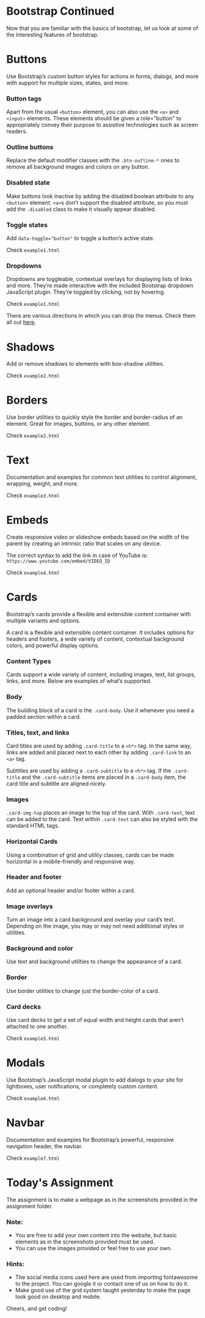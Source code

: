# Bootstrap Continued

Now that you are familiar with the basics of bootstrap, let us look at some of the interesting features of bootstrap.

# Buttons

Use Bootstrap’s custom button styles for actions in forms, dialogs, and more with support for multiple sizes, states, and more.

### Button tags

Apart from the usual ```<button>``` element, you can also use the ```<a>``` and ```<input>``` elements. These elements should be given a role="button" to appropriately convey their purpose to assistive technologies such as screen readers.

### Outline buttons

Replace the default modifier classes with the ```.btn-outline-*``` ones to remove all background images and colors on any button.

### Disabled state

Make buttons look inactive by adding the disabled boolean attribute to any ```<button>``` element. ```<a>```s don’t support the disabled attribute, so you must add the ```.disabled``` class to make it visually appear disabled.

### Toggle states

Add ```data-toggle="button"``` to toggle a button’s active state.

Check ```example1.html```

### Dropdowns

Dropdowns are toggleable, contextual overlays for displaying lists of links and more. They’re made interactive with the included Bootstrap dropdown JavaScript plugin. They’re toggled by clicking, not by hovering.

Check ```example1.html```

There are various directions in which you can drop the menus. Check them all out [here](https://getbootstrap.com/docs/4.4/components/dropdowns/).

# Shadows

Add or remove shadows to elements with box-shadow utilities.

Check ```example2.html```

# Borders

Use border utilities to quickly style the border and border-radius of an element. Great for images, buttons, or any other element.

Check ```example2.html```

# Text

Documentation and examples for common text utilities to control alignment, wrapping, weight, and more.

Check ```example3.html```

# Embeds

Create responsive video or slideshow embeds based on the width of the parent by creating an intrinsic ratio that scales on any device.

The correct syntax to add the link in case of YouTube is: ```https://www.youtube.com/embed/VIDEO_ID```

Check ```example4.html```

# Cards

Bootstrap’s cards provide a flexible and extensible content container with multiple variants and options.

A card is a flexible and extensible content container. It includes options for headers and footers, a wide variety of content, contextual background colors, and powerful display options.

### Content Types

Cards support a wide variety of content, including images, text, list groups, links, and more. Below are examples of what’s supported.

### Body

The building block of a card is the ```.card-body```. Use it whenever you need a padded section within a card.

### Titles, text, and links

Card titles are used by adding ```.card-title``` to a ```<h*>``` tag. In the same way, links are added and placed next to each other by adding ```.card-link``` to an ```<a>``` tag.

Subtitles are used by adding a ```.card-subtitle``` to a ```<h*>``` tag. If the ```.card-title``` and the ```.card-subtitle``` items are placed in a ```.card-body``` item, the card title and subtitle are aligned nicely.

### Images

```.card-img-top``` places an image to the top of the card. With ```.card-text```, text can be added to the card. Text within ```.card-text``` can also be styled with the standard HTML tags.

### Horizontal Cards

Using a combination of grid and utility classes, cards can be made horizontal in a mobile-friendly and responsive way.

### Header and footer

Add an optional header and/or footer within a card.

### Image overlays

Turn an image into a card background and overlay your card’s text. Depending on the image, you may or may not need additional styles or utilities.

### Background and color

Use text and background utilities to change the appearance of a card.

### Border

Use border utilities to change just the border-color of a card.

### Card decks

Use card decks to get a set of equal width and height cards that aren’t attached to one another.

Check ```example5.html```

# Modals

Use Bootstrap’s JavaScript modal plugin to add dialogs to your site for lightboxes, user notifications, or completely custom content.

Check ```example6.html```

# Navbar

Documentation and examples for Bootstrap’s powerful, responsive navigation header, the navbar.

Check ```example7.html```

# Today's Assignment

The assignment is to make a webpage as in the screenshots provided in the assignment folder.

### Note:

* You are free to add your own content into the website, but basic elements as in the screenshots provided must be used.
* You can use the images provided or feel free to use your own.

### Hints:

* The social media icons used here are used from importing fontawesome to the project. You can google it or contact one of us on how to do it.
* Make good use of the grid system taught yesterday to make the page look good on desktop and mobile.

Cheers, and get coding!